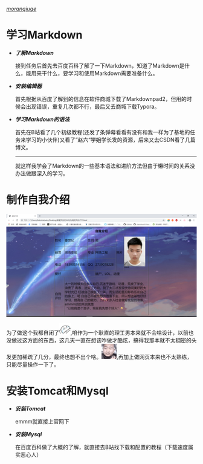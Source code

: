 *[moranqiuge](http://github.com/moranqiuge)*

# 学习Markdown

- ***了解Markdown***

  接到任务后首先去百度百科了解了一下Markdown，知道了Markdown是什么，能用来干什么，要学习和使用Markdown需要准备什么。

- ***安装编辑器***

  首先根据从百度了解到的信息在软件商城下载了Markdownpad2，但用的时候会出现错误，重复几次都不行，最后又去商城下载Typora。

- ***学习Markdown的语法***

  首先在B站看了几个初级教程(还发了条弹幕看看有没有和我一样为了基地的任务来学习的小伙伴)又看了”赵六“~~学姐~~学长发的资源，后来又去CSDN看了几篇博文。

  ---

  就这样我学会了Markdown的一些基本语法和进阶方法但由于~~懒~~时间的关系没办法做跟深入的学习。

# 制作自我介绍

![12](.\jietu.png)

为了做这个我都自闭了<img src="./ku.jpg" alt="7" style="zoom:10%;" />,咱作为一个耿直的理工男本来就不会啥设计，以前也没做过这方面的东西，这几天一直在想该咋做才酷炫，搞得我那本就不太稠密的头发更加稀疏了几分，最终也想不出个啥。<img src="./tnl.jpg" alt="3" style="zoom:20%;" />,再加上做网页本来也不太熟练，只能尽量操作一下了。

# 安装Tomcat和Mysql

* ***安装Tomcat***

  emmm就直接上官网下

* ***安装Mysql***

  在百度百科做了大概的了解，就直接去B站找下载和配置的教程（下载速度属实恶心人）

  
